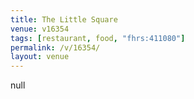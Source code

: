 ```yaml
---
title: The Little Square
venue: v16354
tags: [restaurant, food, "fhrs:411080"]
permalink: /v/16354/
layout: venue
---
```

null